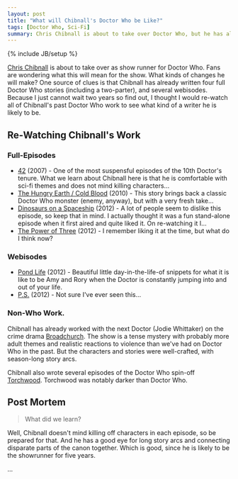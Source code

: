 ```yaml
---
layout: post
title: "What will Chibnall's Doctor Who be Like?"
tags: [Doctor Who, Sci-Fi]
summary: Chris Chibnall is about to take over Doctor Who, but he has already written for the show.
---
```

{% include JB/setup %}

[Chris Chibnall](https://en.wikipedia.org/wiki/Chris_Chibnall) is about to take over as show runner for Doctor Who.  Fans are wondering what this will mean for the show.  What kinds of changes he will make?  One source of clues is that Chibnall has already written four full Doctor Who stories (including a two-parter), and several webisodes. Because I just cannot wait two years so find out, I thought I would re-watch all of Chibnall's past Doctor Who work to see what kind of a writer he is likely to be.


## Re-Watching Chibnall's Work

### Full-Episodes

* [42](https://en.wikipedia.org/wiki/42_%28Doctor_Who%29) (2007) - One of the most suspensful episodes of the 10th Doctor's tenure. What we learn about Chibnall here is that he is comfortable with sci-fi themes and does not mind killing characters...
* [The Hungry Earth / Cold Blood](https://en.wikipedia.org/wiki/The_Hungry_Earth) (2010) - This story brings back a classic Doctor Who monster (enemy, anyway), but with a very fresh take...
* [Dinosaurs on a Spaceship](https://en.wikipedia.org/wiki/Dinosaurs_on_a_Spaceship) (2012) - A lot of people seem to dislike this episode, so keep that in mind. I actually thought it was a fun stand-alone episode when it first aired and quite liked it. On re-watching it I...
* [The Power of Three](https://en.wikipedia.org/wiki/The_Power_of_Three_%28Doctor_Who%29) (2012) - I remember liking it at the time, but what do I think now?

### Webisodes

* [Pond Life](https://en.wikipedia.org/wiki/Pond_Life_%28Doctor_Who%29) (2012) - Beautiful little day-in-the-life-of snippets for what it is like to be Amy and Rory when the Doctor is constantly jumping into and out of your life.
* [P.S.](https://en.wikipedia.org/wiki/P.S._%28Doctor_Who%29) (2012) - Not sure I've ever seen this...

### Non-Who Work.

Chibnall has already worked with the next Doctor (Jodie Whittaker) on the crime drama [Broadchurch](https://en.wikipedia.org/wiki/Broadchurch). The show is a tense mystery with probably more adult themes and realistic reactions to violence than we've had on Doctor Who in the past. But the characters and stories were well-crafted, with season-long story arcs.

Chibnall also wrote several episodes of the Doctor Who spin-off [Torchwood](http://www.imdb.com/title/tt0485301/?ref_=fn_tt_tt_1). Torchwood was notably darker than Doctor Who.


## Post Mortem

> What did we learn?

Well, Chibnall doesn't mind killing off characters in each episode, so be prepared for that. And he has a good eye for long story arcs and connecting disparate parts of the canon together.  Which is good, since he is likely to be the showrunner for five years.

...

